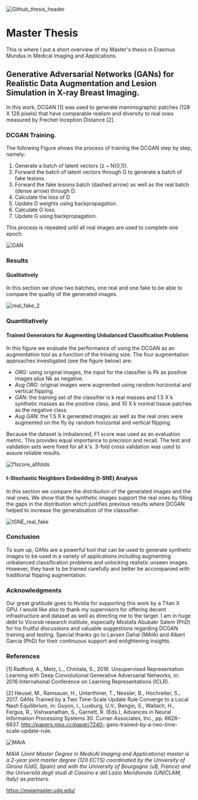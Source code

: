 ![Github_thesis_header](https://user-images.githubusercontent.com/23275312/62537756-85503a00-b851-11e9-8ece-8ef1e65514fe.png)

# Master Thesis
This is where I put a short overview of my Master's thesis in Erasmus Mundus in Medical Imaging and Applications.
## Generative Adversarial Networks (GANs) for Realistic Data Augmentation and Lesion Simulation in X-ray Breast Imaging.
In this work, DCGAN [1] was used to generate mammographic patches (128 X 128 pixels) that have comparable realism and diversity to real ones measured by Frechet Inception Distance [2].

### DCGAN Training.

The following Figure shows the process of training the DCGAN step by step, namely:

1. Generate a batch of latent vectors (z ~ N(0,1)).
1. Forward the batch of latent vectors through G to generate a batch of fake lesions.
1. Forward the fake lesions batch (dashed arrow) as well as the real batch (dense arrow) through D.
1. Calculate the loss of D
1. Update D weights using backpropagation.
1. Calculate G loss.
1. Update G using backpropagation.

This process is repeated until all real images are used to complete one epoch.


![GAN](https://user-images.githubusercontent.com/23275312/59156752-b950ee00-8aa0-11e9-9b3a-03c83ea8387a.png)


### Results
#### Qualitatively
In this section we show two batches, one real and one fake to be able to compare the quality of the generated images.

![real_fake_2](https://user-images.githubusercontent.com/23275312/59156914-367d6280-8aa3-11e9-98c9-7ce785905fcb.png)



### Quantitatively

#### Trained Generators for Augmenting Unbalanced Classification Problems
In this figure we evaluate the performance of using the DCGAN as an augmentation tool as a function of the trinaing size.
The four augmentation approaches investigated (see the figure below) are:
 + *ORG*: using original images, the input for the classifier is Pk as positive images plus Nk as negative.
 + *Aug ORG*: original images were augmented using random horizontal and vertical flipping.
 + *GAN*: the training set of the classifier is k real masses and 1.5 X k synthetic masses as the positive class, and 10 X k normal  tissue patches as the negative class.
 + *Aug GAN*: the 1.5 X k generated images as well as the real ones were augmented on the fly by random horizontal and vertical flipping. 
   
Because the dataset is imbalanced, F1 score was used as an evaluation metric. This provides equal importance to precision and recall. The test and validation sets were fixed for all k's. 3-fold cross validation was used to assure reliable results.

![f1score_allfolds](https://user-images.githubusercontent.com/23275312/59156842-5a8c7400-8aa2-11e9-9432-33dcd9d2b2ad.png)


#### t-Stochastic Neighbors Embedding (t-SNE) Analysis

In this section we compare the distribution of the generated images and the real ones. We show that the synthetic images support the real ones by filling the gaps in the distribution which justifies previous results where DCGAN helped to increase the generalisation of the classsifier.


![tSNE_real_fake](https://user-images.githubusercontent.com/23275312/59156947-ab509c80-8aa3-11e9-8495-1dec1468c3d6.png)

### Conclusion
To sum up, GANs are a powerful tool that can be used
to generate synthetic images to be used in a variety of
applications including augmenting unbalanced classification
problems and unlocking realistic unseen images.
However, they have to be trained carefully and better be
accompanied with traditional flipping augmentation.
### Acknowledgments

Our great gratitude goes to Nvidia for supporting this work by a Titan X GPU. I would like also to thank my supervisors for offering decent infrastructure and dataset as well as directing me to the target. I am in huge debt to Vicorob research institute, especially Mostafa Abubakr Salem (PhD) for his fruitful discussions and valuable suggestions regarding DCGAN training and testing. Special thanks go to Lavsen Dahal (MAIA) and Albert Garcia (PhD) for their continuous support and enlightening insights.

### References
[1] Radford, A., Metz, L., Chintala, S., 2016. Unsupervised Representation
Learning with Deep Convolutional Generative Adversarial
Networks, in: 2016 International Conference on Learning Representations
(ICLR).

[2] Heusel, M., Ramsauer, H., Unterthiner, T., Nessler, B., Hochreiter, S.,
2017. GANs Trained by a Two Time-Scale Update Rule Converge
to a Local Nash Equilibrium, in: Guyon, I., Luxburg, U.V., Bengio,
S., Wallach, H., Fergus, R., Vishwanathan, S., Garnett, R. (Eds.),
Advances in Neural Information Processing Systems 30. Curran
Associates, Inc., pp. 6626–6637. http://papers.nips.cc/paper/7240-
gans-trained-by-a-two-time-scale-update-rule.

![MAIA](https://user-images.githubusercontent.com/23275312/59156972-ddfa9500-8aa3-11e9-8891-560f0ce716a1.jpg)

_MAIA (Joint Master Degree in MedicAl Imaging and Applications) master is a 2-year joint master degree (120 ECTS) coordinated by the University of Girona (UdG, Spain) and with the University of Bourgogne (uB, France) and the Università degli studi di Cassino e del Lazio Meridionale (UNICLAM, Italy) as partners._

https://maiamaster.udg.edu/
